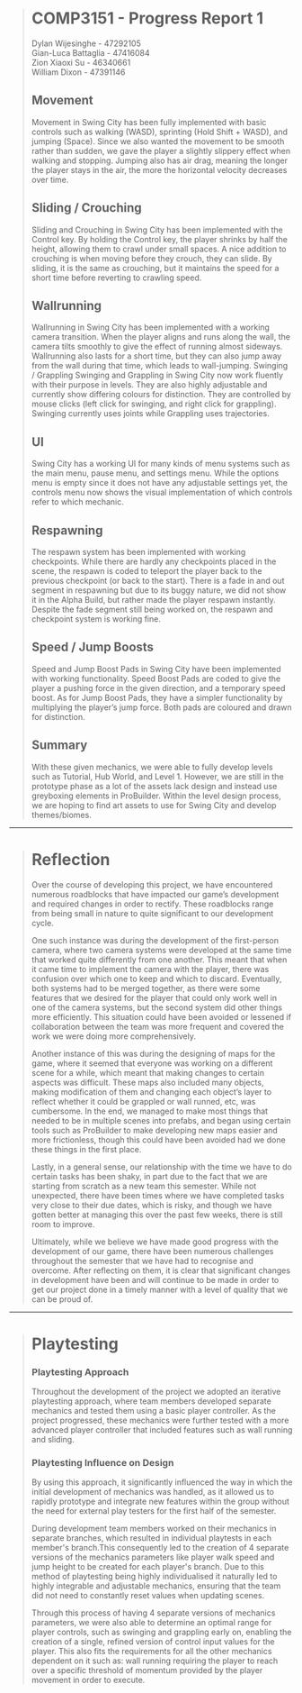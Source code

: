 ># COMP3151 - Progress Report 1
> Dylan Wijesinghe - 47292105 <br> Gian-Luca Battaglia - 47416084 <br> Zion Xiaoxi Su - 46340661 <br> William Dixon - 47391146
>
> ## Movement
>
> Movement in Swing City has been fully implemented with basic controls such as walking (WASD), sprinting (Hold Shift + WASD), and jumping (Space). Since we also wanted the movement to be smooth rather than sudden, we gave the player a slightly slippery effect when walking and stopping. Jumping also has air drag, meaning the longer the player stays in the air, the more the horizontal velocity decreases over time.
> ## Sliding / Crouching
>
> Sliding and Crouching in Swing City has been implemented with the Control key. By holding the Control key, the player shrinks by half the height, allowing them to crawl under small spaces. A nice addition to crouching is when moving before they crouch, they can slide. By sliding, it is the same as crouching, but it maintains the speed for a short time before reverting to crawling speed.
> ## Wallrunning
>
> Wallrunning in Swing City has been implemented with a working camera transition. When the player aligns and runs along the wall, the camera tilts smoothly to give the effect of running almost sideways. Wallrunning also lasts for a short time, but they can also jump away from the wall during that time, which leads to wall-jumping.
Swinging / Grappling
Swinging and Grappling in Swing City now work fluently with their purpose in levels. They are also highly adjustable and currently show differing colours for distinction. They are controlled by mouse clicks (left click for swinging, and right click for grappling). Swinging currently uses joints while Grappling uses trajectories.
> ## UI
>
> Swing City has a working UI for many kinds of menu systems such as the main menu, pause menu, and settings menu. While the options menu is empty since it does not have any adjustable settings yet, the controls menu now shows the visual implementation of which controls refer to which mechanic.
> ## Respawning
> 
> The respawn system has been implemented with working checkpoints. While there are hardly any checkpoints placed in the scene, the respawn is coded to teleport the player back to the previous checkpoint (or back to the start). There is a fade in and out segment in respawning but due to its buggy nature, we did not show it in the Alpha Build, but rather made the player respawn instantly. Despite the fade segment still being worked on, the respawn and checkpoint system is working fine.
> ## Speed / Jump Boosts
>
> Speed and Jump Boost Pads in Swing City have been implemented with working functionality. Speed Boost Pads are coded to give the player a pushing force in the given direction, and a temporary speed boost. As for Jump Boost Pads, they have a simpler functionality by multiplying the player’s jump force. Both pads are coloured and drawn for distinction.
>
> ## Summary
> With these given mechanics, we were able to fully develop levels such as Tutorial, Hub World, and Level 1. However, we are still in the prototype phase as a lot of the assets lack design and instead use greyboxing elements in ProBuilder. Within the level design process, we are hoping to find art assets to use for Swing City and develop themes/biomes.
>

---------------------------------------------------------------------------
 
> # Reflection
> Over the course of developing this project, we have encountered numerous roadblocks that have impacted our game’s development and required changes in order to rectify. These roadblocks range from being small in nature to quite significant to our development cycle. <br>
>
> One such instance was during the development of the first-person camera, where two camera systems were developed at the same time that worked quite differently from one another. This meant that when it came time to implement the camera with the player, there was confusion over which one to keep and which to discard. Eventually, both systems had to be merged together, as there were some features that we desired for the player that could only work well in one of the camera systems, but the second system did other things more efficiently. This situation could have been avoided or lessened if collaboration between the team was more frequent and covered the work we were doing more comprehensively. <br>
>
> Another instance of this was during the designing of maps for the game, where it seemed that everyone was working on a different scene for a while, which meant that making changes to certain aspects was difficult. These maps also included many objects, making modification of them and changing each object’s layer to reflect whether it could be grappled or wall runned, etc, was cumbersome. In the end, we managed to make most things that needed to be in multiple scenes into prefabs, and began using certain tools such as ProBuilder to make developing new maps easier and more frictionless, though this could have been avoided had we done these things in the first place. <br>
>
> Lastly, in a general sense, our relationship with the time we have to do certain tasks has been shaky, in part due to the fact that we are starting from scratch as a new team this semester. While not unexpected, there have been times where we have completed tasks very close to their due dates, which is risky, and though we have gotten better at managing this over the past few weeks, there is still room to improve. <br>
>
>Ultimately, while we believe we have made good progress with the development of our game, there have been numerous challenges throughout the semester that we have had to recognise and overcome. After reflecting on them, it is clear that significant changes in development have been and will continue to be made in order to get our project done in a timely manner with a level of quality that we can be proud of. <br>
>

---

> # Playtesting
> ### Playtesting Approach
> Throughout the development of the project we adopted an iterative playtesting approach, where team members developed separate mechanics and tested them using a basic player controller. As the project progressed, these mechanics were further tested with a more advanced player controller that included features such as wall running and sliding. <br>
>
> ### Playtesting Influence on Design <br>
> By using this approach, it significantly influenced the way in which the initial development of mechanics was handled, as it allowed us to rapidly prototype and integrate new features within the group without the need for external play testers for the first half of the semester. <br>
>
> During development team members worked on their mechanics in separate branches, which resulted in individual playtests in each member's branch.This consequently led to the creation of 4 separate versions of the mechanics parameters like player walk speed and jump height to be created for each player's branch. Due to this method of playtesting being highly individualised it naturally led to highly integrable and adjustable mechanics, ensuring that the team did not need to constantly reset values when updating scenes. <br>
>
> Through this process of having 4 separate versions of mechanics parameters, we were also able to determine an optimal range for player controls, such as swinging and grappling early on, enabling the creation of a single, refined version of control input values for the player. This also fits the requirements for all the other mechanics dependent on it such as: wall running requiring the player to reach over a specific threshold of momentum provided by the player movement in order to execute.

> 
>
>
> 
